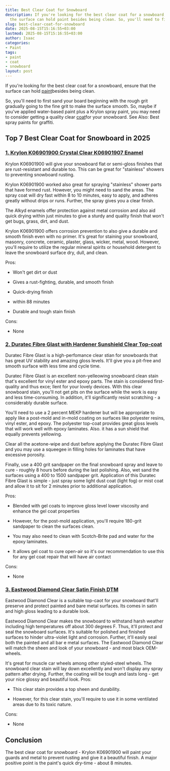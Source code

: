 ```yaml
---
title: Best Clear Coat for Snowboard
description: If you're looking for the best clear coat for a snowboard, ensure that
  the surface can hold paint besides being clean. So, you'll need to first sand your...
slug: best-clear-coat-for-snowboard
date: 2025-08-15T15:16:55+03:00
lastmod: 2025-08-15T15:16:55+03:00
author: Isaac
categories:
- Paint
tags:
- paint
- coat
- snowboard
layout: post
---
```

If you're looking for the best clear coat for a snowboard, ensure that the surface can hold [paint](https://pestpolicy.com/how-many-coats-of-paint-on-a-fiberglass-boat/)besides being clean.

So, you'll need to first sand your board beginning with the rough grit gradually going to the fine grit to make the surface smooth. So, maybe if you've applied water-based paint plus a Krylon spray paint, you may need to consider getting a quality clear [coat](https://pestpolicy.com/how-many-coats-of-paint-on-the-ceiling/)for your snowboard. See Also: Best spray paints for graffiti.

## Top 7 Best Clear Coat for Snowboard in 2025

###  [1. Krylon K06901900 Crystal Clear K06901907 Enamel](https://www.amazon.com/dp/B008BMP0KE/?tag=p-policy-20)

Krylon K06901900 will give your snowboard flat or semi-gloss finishes that are rust-resistant and durable too. This can be great for "stainless" showers to preventing snowboard rusting.

Krylon K06901900 worked also great for spraying "stainless" shower parts that have formed rust. However, you might need to sand the areas. The spray coat will dry fast within 8 to 10 minutes, easy to apply, and adheres greatly without drips or runs. Further, the spray gives you a clear finish.

The Alkyd enamels offer protection against metal corrosion and also aid quick drying within just minutes to give a sturdy and quality finish that won't get bugs, grass, dirt, and dust.

Krylon K06901900 offers corrosion prevention to also give a durable and smooth finish even with no primer. It's great for staining your snowboard, masonry, concrete, ceramic, plaster, glass, wicker, metal, wood. However, you'll require to utilize the regular mineral spirits or household detergent to leave the snowboard surface dry, dull, and clean.

Pros:

- Won't get dirt or dust

- Gives a rust-fighting, durable, and smooth finish

- Quick-drying finish

- within 88 minutes

- Durable and tough stain finish

Cons:

- None

###  [2. Duratec Fibre Glast with Hardener Sunshield Clear Top-coat](https://www.amazon.com/dp/B015NM22Y6/?tag=p-policy-20)

Duratec Fibre Glast is a high-perfomance clear stian for snowboards that has great UV stability and amazing gloss levels. It'll give you a pit-free and smooth surface with less time and cycle time.

Duratec Fibre Glast is an excellent non-yelleowing snowboard clean stain that's excellent for vinyl ester and epoxy parts. The stain is considered first-quality and thus exce; llent for your lovely devices. With this clear snowboard stain, you'll not get pits on the surface while the work is easy and less time-consuming. In addition, it'll significantly resist scratching - a considerably durable surface.

You'll need to use a 2 percent MEKP hardener but will be appropriate to apply like a post-mold and in-mold coating on surfaces like polyester resins, vinyl ester, and epoxy. The polyester top-coat provides great gloss levels that will work well with epoxy laminates. Also. it has a sun shield that equally prevents yellowing.

Clear all the acetone-wipe and dust before applying the Duratec Fibre Glast and you may use a squeegee in filling holes for laminates that have excessive porosity.

Finally, use a 400 grit sandpaper on the final snowboard spray and leave to cure - roughly 8 hours before during the last polishing. Also, wet sand the surfaces using a 400 to 1500 sandpaper grit. Application of this Duratec Fibre Glast is simple - just spray some light dust coat (light fog) or mist coat and allow it to sit for 2 minutes prior to additional application.

Pros:

- Blended with gel coats to improve gloss level lower viscosity and enhance the gel coat properties

- However, for the post-mold application, you'll require 180-grit sandpaper to clean the surfaces clean.

- You may also need to clean with Scotch-Brite pad and water for the epoxy laminates.

- It allows gel coat to cure open-air so it's our recommendation to use this for any gel coat repair that will have air contact

Cons:

- None

###  [3. Eastwood Diamond Clear Satin Finish DTM](https://www.amazon.com/dp/B071Y7SFRF/?tag=p-policy-20)

Eastwood Diamond Clear is a suitable top-caot for your snowboard that'll preserve and protect painted and bare metal surfaces. Its comes in satin and high gloss leading to a durable look.

Eastwood Diamond Clear makes the snowboard to withstand harsh weather including high temperatures off about 300 degrees F. Thus, it'll protect and seal the snowboard surfaces. It's suitable for polished and finished surfaces to hinder ultra-violet light and corrosion. Further, it'll easily seal both the painted and all bar e metal surfaces. The Eastwood Diamond Clear will match the sheen and look of your snowboard - and most black OEM-wheels.

It's great for muscle car wheels among other styled-steel wheels. The snowboard clear stain will lay down excellently and won't display any spray pattern after drying. Further, the coating will be tough and lasts long - get your nice glossy and beautiful look.
Pros:

- This clear stain provides a top sheen and durability.

- However, for this clear stain, you'll require to use it in some ventilated areas due to its toxic nature.

Cons:

- None

##  Conclusion

The best clear coat for snowboard - Krylon K06901900 will paint your guards and metal to prevent rusting and give it a beautiful finish. A major positive point is the paint's quick dry-time - about 8 minutes.
